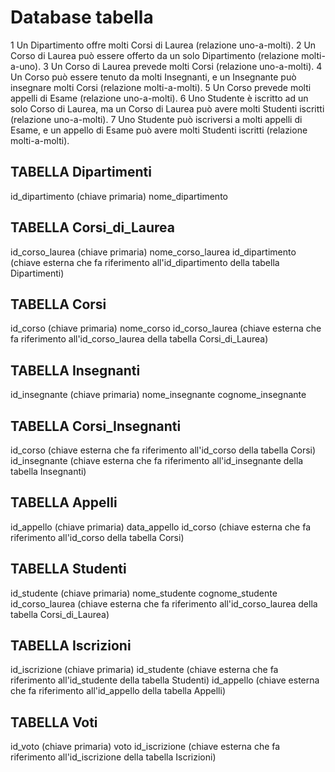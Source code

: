 <!-- Modellizzare la struttura di un database per memorizzare tutti i dati riguardanti una università:
- sono presenti diversi Dipartimenti (es.: Lettere e Filosofia, Matematica, Ingegneria ecc.);
- ogni Dipartimento offre più Corsi di Laurea (es.: Civiltà e Letterature Classiche, Informatica, Ingegneria Elettronica ecc..)
- ogni Corso di Laurea prevede diversi Corsi (es.: Letteratura Latina, Sistemi Operativi 1, Analisi Matematica 2 ecc.);
- ogni Corso può essere tenuto da diversi Insegnanti;
- ogni Corso prevede più appelli d'Esame;
- ogni Studente è iscritto ad un solo Corso di Laurea;
- ogni Studente può iscriversi a più appelli di Esame;
- per ogni appello d'Esame a cui lo Studente ha partecipato, è necessario memorizzare il voto ottenuto, anche se non sufficiente. -->






# Database tabella
1 Un Dipartimento offre molti Corsi di Laurea (relazione uno-a-molti).
2 Un Corso di Laurea può essere offerto da un solo Dipartimento (relazione molti-a-uno).
3 Un Corso di Laurea prevede molti Corsi (relazione uno-a-molti).
4 Un Corso può essere tenuto da molti Insegnanti, e un Insegnante può insegnare molti Corsi (relazione molti-a-molti).
5 Un Corso prevede molti appelli di Esame (relazione uno-a-molti).
6 Uno Studente è iscritto ad un solo Corso di Laurea, ma un Corso di Laurea può avere molti Studenti iscritti (relazione uno-a-molti).
7 Uno Studente può iscriversi a molti appelli di Esame, e un appello di Esame può avere molti Studenti iscritti (relazione molti-a-molti).

## TABELLA Dipartimenti
id_dipartimento (chiave primaria)
nome_dipartimento


## TABELLA Corsi_di_Laurea
id_corso_laurea (chiave primaria)
nome_corso_laurea
id_dipartimento (chiave esterna che fa riferimento all'id_dipartimento della tabella Dipartimenti)


## TABELLA Corsi
id_corso (chiave primaria)
nome_corso
id_corso_laurea (chiave esterna che fa riferimento all'id_corso_laurea della tabella Corsi_di_Laurea)


## TABELLA Insegnanti
id_insegnante (chiave primaria)
nome_insegnante
cognome_insegnante



## TABELLA Corsi_Insegnanti
id_corso (chiave esterna che fa riferimento all'id_corso della tabella Corsi)
id_insegnante (chiave esterna che fa riferimento all'id_insegnante della tabella Insegnanti)



## TABELLA Appelli
id_appello (chiave primaria)
data_appello
id_corso (chiave esterna che fa riferimento all'id_corso della tabella Corsi)



## TABELLA Studenti
id_studente (chiave primaria)
nome_studente
cognome_studente
id_corso_laurea (chiave esterna che fa riferimento all'id_corso_laurea della tabella Corsi_di_Laurea)



## TABELLA Iscrizioni
id_iscrizione (chiave primaria)
id_studente (chiave esterna che fa riferimento all'id_studente della tabella Studenti)
id_appello (chiave esterna che fa riferimento all'id_appello della tabella Appelli)



## TABELLA Voti
id_voto (chiave primaria)
voto
id_iscrizione (chiave esterna che fa riferimento all'id_iscrizione della tabella Iscrizioni)
